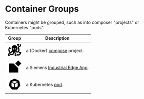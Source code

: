 # Container Groups

Containers might be grouped, such as into composer "projects" or Kubernetes
"pods".

| Group | Description |
| --- | --- |
| ![composer project](_media/icons/containees/ComposerProject.svg ':class=mdicon :no-zoom') | a (Docker) [compose](https://compose-spec.io/) project. |
| ![IE App](_media/icons/containees/IEApp.svg ':class=mdicon :no-zoom') | a Siemens [Industrial Edge App](https://docs.eu1.edge.siemens.cloud/develop_an_application/index.html). |
| ![k8s pod](_media/icons/containees/K8sPod.svg ':class=mdicon :no-zoom') | a Kubernetes [pod](https://kubernetes.io/docs/concepts/workloads/pods/). |
